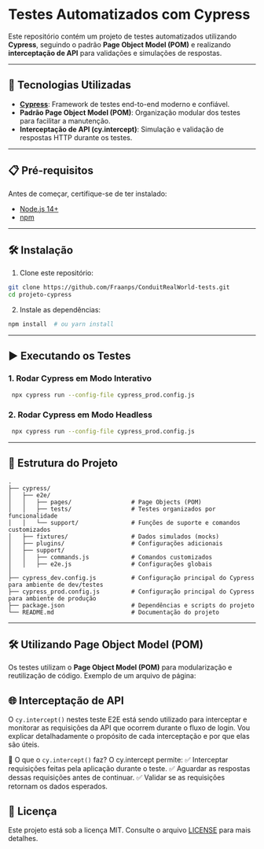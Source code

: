# Testes Automatizados com Cypress

Este repositório contém um projeto de testes automatizados utilizando **Cypress**, seguindo o padrão **Page Object Model (POM)** e realizando **interceptação de API** para validações e simulações de respostas.

---

## 🚀 Tecnologias Utilizadas

- **[Cypress](https://www.cypress.io/)**: Framework de testes end-to-end moderno e confiável.
- **Padrão Page Object Model (POM)**: Organização modular dos testes para facilitar a manutenção.
- **Interceptação de API (cy.intercept)**: Simulação e validação de respostas HTTP durante os testes.

---

## 📋 Pré-requisitos

Antes de começar, certifique-se de ter instalado:

- [Node.js 14+](https://nodejs.org/)
- [npm](https://www.npmjs.com/)

---

## 🛠️ Instalação

1. Clone este repositório:
```bash
git clone https://github.com/Fraanps/ConduitRealWorld-tests.git
cd projeto-cypress
```

2. Instale as dependências:
```bash
npm install  # ou yarn install
```

---

## ▶️ Executando os Testes

### 1. Rodar Cypress em Modo Interativo
```bash
 npx cypress run --config-file cypress_prod.config.js

```

### 2. Rodar Cypress em Modo Headless
```bash
 npx cypress run --config-file cypress_prod.config.js

```

---

## 📂 Estrutura do Projeto

```plaintext
.
├── cypress/
│   ├── e2e/
│   │   ├── pages/                 # Page Objects (POM)
│   │   ├── tests/                 # Testes organizados por funcionalidade
│   │   └── support/               # Funções de suporte e comandos customizados
│   ├── fixtures/                  # Dados simulados (mocks)
│   ├── plugins/                   # Configurações adicionais
│   ├── support/       
│   │   ├── commands.js            # Comandos customizados
│   │   ├── e2e.js                 # Configurações globais
│
├── cypress_dev.config.js          # Configuração principal do Cypress para ambiente de dev/testes
├── cypress_prod.config.js         # Configuração principal do Cypress para ambiente de produção
├── package.json                   # Dependências e scripts do projeto
└── README.md                      # Documentação do projeto
```

---

## 🛠️ Utilizando Page Object Model (POM)

Os testes utilizam o **Page Object Model (POM)** para modularização e reutilização de código. Exemplo de um arquivo de página:

## 🌐 Interceptação de API

O `cy.intercept()` nestes teste E2E está sendo utilizado para interceptar e monitorar as requisições da API
que ocorrem durante o fluxo de login. Vou explicar detalhadamente o propósito de cada interceptação e por que elas são úteis.

📌 O que o `cy.intercept()` faz?
O cy.intercept permite:
✅ Interceptar requisições feitas pela aplicação durante o teste.
✅ Aguardar as respostas dessas requisições antes de continuar.
✅ Validar se as requisições retornam os dados esperados.

## 📝 Licença

Este projeto está sob a licença MIT. Consulte o arquivo [LICENSE](LICENSE) para mais detalhes.
